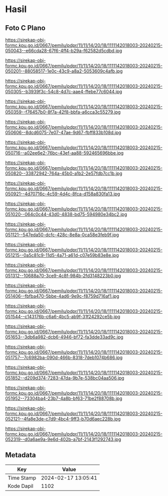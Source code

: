# Hasil

## Foto C Plano

https://sirekap-obj-formc.kpu.go.id/0667/pemilu/pdpr/11/11/14/20/18/1111142018003-20240215-050043--e66cda28-67f6-4ff4-b29a-f62582d5cdbd.jpg

https://sirekap-obj-formc.kpu.go.id/0667/pemilu/pdpr/11/11/14/20/18/1111142018003-20240215-050201--88058517-1e0c-43c9-a8a2-5053609c4afb.jpg

https://sirekap-obj-formc.kpu.go.id/0667/pemilu/pdpr/11/11/14/20/18/1111142018003-20240215-050305--b3939f3c-54c8-4d7c-aae4-ffebe77c6044.jpg

https://sirekap-obj-formc.kpu.go.id/0667/pemilu/pdpr/11/11/14/20/18/1111142018003-20240215-050359--f76457b0-8f7a-42f8-bbfa-a6cca3c55279.jpg

https://sirekap-obj-formc.kpu.go.id/0667/pemilu/pdpr/11/11/14/20/18/1111142018003-20240215-050606--8dcd6075-7e07-47ae-9d67-fbff833b108d.jpg

https://sirekap-obj-formc.kpu.go.id/0667/pemilu/pdpr/11/11/14/20/18/1111142018003-20240215-050716--a02ee6e2-76bc-43ef-aa88-592465696bbe.jpg

https://sirekap-obj-formc.kpu.go.id/0667/pemilu/pdpr/11/11/14/20/18/1111142018003-20240215-050820--33872942-764a-45b0-a1b2-2e57fdb7cc1b.jpg

https://sirekap-obj-formc.kpu.go.id/0667/pemilu/pdpr/11/11/14/20/18/1111142018003-20240215-050921--4d70716c-4c59-4d4c-8fca-d158a830fa13.jpg

https://sirekap-obj-formc.kpu.go.id/0667/pemilu/pdpr/11/11/14/20/18/1111142018003-20240215-051020--064c0c44-43d0-4838-bd75-594980e34bc2.jpg

https://sirekap-obj-formc.kpu.go.id/0667/pemilu/pdpr/11/11/14/20/18/1111142018003-20240215-051121--547eda50-dcfc-428c-8e8a-0ca58e3feb9f.jpg

https://sirekap-obj-formc.kpu.go.id/0667/pemilu/pdpr/11/11/14/20/18/1111142018003-20240215-051215--0a5c81c9-11d5-4a71-a61d-c07e59b83e8e.jpg

https://sirekap-obj-formc.kpu.go.id/0667/pemilu/pdpr/11/11/14/20/18/1111142018003-20240215-051312--10688a70-3ce9-4c8f-984b-2fd3148223b0.jpg

https://sirekap-obj-formc.kpu.go.id/0667/pemilu/pdpr/11/11/14/20/18/1111142018003-20240215-051406--fbfba470-5bbe-4ad6-9e9c-f8759d716af1.jpg

https://sirekap-obj-formc.kpu.go.id/0667/pemilu/pdpr/11/11/14/20/18/1111142018003-20240215-051544--c143176b-c6a6-4bc5-ab9f-31f24292ce5b.jpg

https://sirekap-obj-formc.kpu.go.id/0667/pemilu/pdpr/11/11/14/20/18/1111142018003-20240215-051653--3db6a982-dcb6-4946-bf72-fa3dde33ad9c.jpg

https://sirekap-obj-formc.kpu.go.id/0667/pemilu/pdpr/11/11/14/20/18/1111142018003-20240215-051757--7c6982ba-090d-466b-8318-7deb1074b686.jpg

https://sirekap-obj-formc.kpu.go.id/0667/pemilu/pdpr/11/11/14/20/18/1111142018003-20240215-051852--d209d374-7283-47da-9b7e-538bc04aa506.jpg

https://sirekap-obj-formc.kpu.go.id/0667/pemilu/pdpr/11/11/14/20/18/1111142018003-20240215-051952--73304ba4-23b7-4a8b-bf63-71be2f88708b.jpg

https://sirekap-obj-formc.kpu.go.id/0667/pemilu/pdpr/11/11/14/20/18/1111142018003-20240215-052121--4fa8e3de-c7d9-4bc4-9ff3-b70d6aec228b.jpg

https://sirekap-obj-formc.kpu.go.id/0667/pemilu/pdpr/11/11/14/20/18/1111142018003-20240215-052319--d0a6ae9a-9e6d-402b-a7bf-2143f1292743.jpg


## Metadata

| Key        | Value               |
| ---------- | ------------------- |
| Time Stamp | 2024-02-17 13:05:41 |
| Kode Dapil | 1102                |



